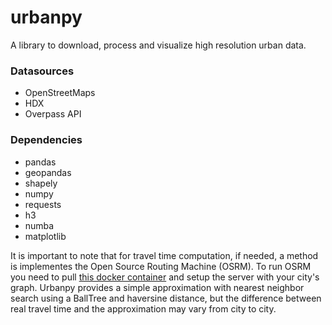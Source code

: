 # urbanpy
A library to download, process and visualize high resolution urban data.

### Datasources

* OpenStreetMaps
* HDX
* Overpass API

### Dependencies

* pandas
* geopandas
* shapely
* numpy
* requests
* h3
* numba
* matplotlib

It is important to note that for travel time computation, if needed, a method
is implementes the Open Source Routing Machine (OSRM). To run OSRM you need to pull
[this docker container](https://hub.docker.com/r/osrm/osrm-backend/) and setup the
server with your city's graph. Urbanpy provides a simple approximation with nearest
neighbor search using a BallTree and haversine distance, but the difference between
real travel time and the approximation may vary from city to city.

